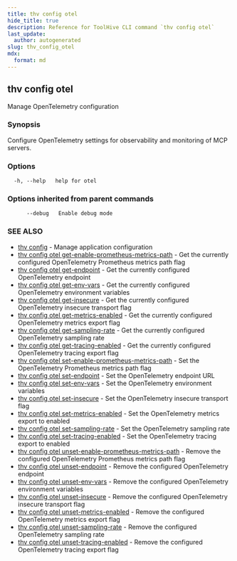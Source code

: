 ```yaml
---
title: thv config otel
hide_title: true
description: Reference for ToolHive CLI command `thv config otel`
last_update:
  author: autogenerated
slug: thv_config_otel
mdx:
  format: md
---
```


## thv config otel

Manage OpenTelemetry configuration

### Synopsis

Configure OpenTelemetry settings for observability and monitoring of MCP servers.

### Options

```
  -h, --help   help for otel
```

### Options inherited from parent commands

```
      --debug   Enable debug mode
```

### SEE ALSO

* [thv config](thv_config.md)	 - Manage application configuration
* [thv config otel get-enable-prometheus-metrics-path](thv_config_otel_get-enable-prometheus-metrics-path.md)	 - Get the currently configured OpenTelemetry Prometheus metrics path flag
* [thv config otel get-endpoint](thv_config_otel_get-endpoint.md)	 - Get the currently configured OpenTelemetry endpoint
* [thv config otel get-env-vars](thv_config_otel_get-env-vars.md)	 - Get the currently configured OpenTelemetry environment variables
* [thv config otel get-insecure](thv_config_otel_get-insecure.md)	 - Get the currently configured OpenTelemetry insecure transport flag
* [thv config otel get-metrics-enabled](thv_config_otel_get-metrics-enabled.md)	 - Get the currently configured OpenTelemetry metrics export flag
* [thv config otel get-sampling-rate](thv_config_otel_get-sampling-rate.md)	 - Get the currently configured OpenTelemetry sampling rate
* [thv config otel get-tracing-enabled](thv_config_otel_get-tracing-enabled.md)	 - Get the currently configured OpenTelemetry tracing export flag
* [thv config otel set-enable-prometheus-metrics-path](thv_config_otel_set-enable-prometheus-metrics-path.md)	 - Set the OpenTelemetry Prometheus metrics path flag
* [thv config otel set-endpoint](thv_config_otel_set-endpoint.md)	 - Set the OpenTelemetry endpoint URL
* [thv config otel set-env-vars](thv_config_otel_set-env-vars.md)	 - Set the OpenTelemetry environment variables
* [thv config otel set-insecure](thv_config_otel_set-insecure.md)	 - Set the OpenTelemetry insecure transport flag
* [thv config otel set-metrics-enabled](thv_config_otel_set-metrics-enabled.md)	 - Set the OpenTelemetry metrics export to enabled
* [thv config otel set-sampling-rate](thv_config_otel_set-sampling-rate.md)	 - Set the OpenTelemetry sampling rate
* [thv config otel set-tracing-enabled](thv_config_otel_set-tracing-enabled.md)	 - Set the OpenTelemetry tracing export to enabled
* [thv config otel unset-enable-prometheus-metrics-path](thv_config_otel_unset-enable-prometheus-metrics-path.md)	 - Remove the configured OpenTelemetry Prometheus metrics path flag
* [thv config otel unset-endpoint](thv_config_otel_unset-endpoint.md)	 - Remove the configured OpenTelemetry endpoint
* [thv config otel unset-env-vars](thv_config_otel_unset-env-vars.md)	 - Remove the configured OpenTelemetry environment variables
* [thv config otel unset-insecure](thv_config_otel_unset-insecure.md)	 - Remove the configured OpenTelemetry insecure transport flag
* [thv config otel unset-metrics-enabled](thv_config_otel_unset-metrics-enabled.md)	 - Remove the configured OpenTelemetry metrics export flag
* [thv config otel unset-sampling-rate](thv_config_otel_unset-sampling-rate.md)	 - Remove the configured OpenTelemetry sampling rate
* [thv config otel unset-tracing-enabled](thv_config_otel_unset-tracing-enabled.md)	 - Remove the configured OpenTelemetry tracing export flag

